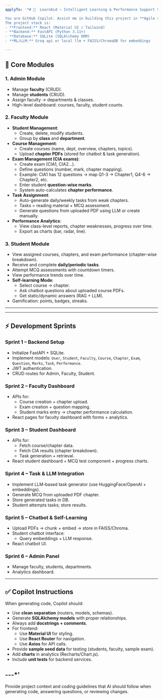 ```yaml
---
applyTo: '*# 🚀  LearnAid – Intelligent Learning & Performance Support System

You are GitHub Copilot. Assist me in building this project in **Agile sprints**.  
The project stack is:
- **Frontend:** React (Material UI / Tailwind)
- **Backend:** FastAPI (Python 3.11+)
- **Database:** SQLite (SQLAlchemy ORM)
- **ML/LLM:** Groq api or local llm + FAISS/ChromaDB for embeddings

---
```


## 🎯 Core Modules

### 1. Admin Module
- Manage **faculty** (CRUD).
- Manage **students** (CRUD).
- Assign faculty → departments & classes.
- High-level dashboard: courses, faculty, student counts.

### 2. Faculty Module
- **Student Management**:
  - Create, delete, modify students.
  - Group by **class** and **department**.
- **Course Management**:
  - Create courses (name, dept, overview, chapters, topics).
  - Upload **chapter PDFs** (stored for chatbot & task generation).
- **Exam Management (CIA exams)**:
  - Create exam (CIA1, CIA2…).
  - Define questions (number, mark, chapter mapping).
  - Example: CIA1 has 12 questions → map Q1-3 → Chapter1, Q4-6 → Chapter2, etc.
  - Enter student **question-wise marks**.
  - System auto-calculates **chapter performance**.
- **Task Assignment**:
  - Auto-generate daily/weekly tasks from weak chapters.
  - Tasks = reading material + MCQ assessment.
  - Generate questions from uploaded PDF using LLM or create manually.
- **Performance Analytics**:
  - View class-level reports, chapter weaknesses, progress over time.
  - Export as charts (bar, radar, line).

### 3. Student Module
- View assigned courses, chapters, and exam performance (chapter-wise breakdown).
- Receive and complete **daily/periodic tasks**.
- Attempt MCQ assessments with countdown timers.
- View performance trends over time.
- **Self-learning Mode**:
  - Select course → chapter.
  - Ask chatbot questions about uploaded course PDFs.
  - Get static/dynamic answers (RAG + LLM).
- Gamification: points, badges, streaks.

---

---

## ⚡ Development Sprints

### **Sprint 1 – Backend Setup**
- Initialize FastAPI + SQLite.
- Implement models: `User`, `Student`, `Faculty`, `Course`, `Chapter`, `Exam`, `Question`, `Marks`, `Task`, `Performance`.
- JWT authentication.
- CRUD routes for Admin, Faculty, Student.

### **Sprint 2 – Faculty Dashboard**
- APIs for:
  - Course creation + chapter upload.
  - Exam creation + question mapping.
  - Student marks entry → chapter performance calculation.
- React pages for faculty dashboard with forms + analytics.

### **Sprint 3 – Student Dashboard**
- APIs for:
  - Fetch course/chapter data.
  - Fetch CIA results (chapter breakdown).
  - Task generation + retrieval.
- React student dashboard + MCQ test component + progress charts.

### **Sprint 4 – Task & LLM Integration**
- Implement LLM-based task generator (use HuggingFace/OpenAI + embeddings).
- Generate MCQ from uploaded PDF chapter.
- Store generated tasks in DB.
- Student attempts tasks; store results.

### **Sprint 5 – Chatbot & Self-Learning**
- Upload PDFs → chunk + embed → store in FAISS/Chroma.
- Student chatbot interface:
  - Query embeddings + LLM response.
- React chatbot UI.

### **Sprint 6 – Admin Panel**
- Manage faculty, students, departments.
- Analytics dashboard.

---

## ✅ Copilot Instructions
When generating code, Copilot should:
- Use **clean separation** (routers, models, schemas).
- Generate **SQLAlchemy models** with proper relationships.
- Always add **docstrings + comments**.
- For frontend:
  - Use **Material UI** for styling.
  - Use **React Router** for navigation.
  - Use **Axios** for API calls.
- Provide **sample seed data** for testing (students, faculty, sample exam).
- Add **charts** in analytics (Recharts/Chart.js).
- Include **unit tests** for backend services.

---*'
---
Provide project context and coding guidelines that AI should follow when generating code, answering questions, or reviewing changes.
